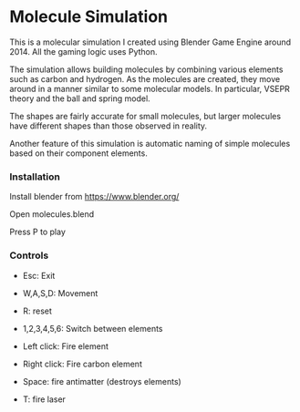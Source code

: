 # Molecule Simulation #

This is a molecular simulation I created using Blender Game Engine around 2014. All the gaming logic uses Python.

The simulation allows building molecules by combining various elements such as carbon and hydrogen. As the molecules are created, they move around in a manner similar to some molecular models. In particular, VSEPR theory and the ball and spring model. 

The shapes are fairly accurate for small molecules, but larger molecules have different shapes than 
those observed in reality. 

Another feature of this simulation is automatic naming of simple molecules based on their component elements.   

### Installation ###

Install blender from https://www.blender.org/ 

Open molecules.blend

Press P to play

### Controls ###
	
* Esc: Exit

* W,A,S,D: Movement

* R: reset

* 1,2,3,4,5,6: Switch between elements

* Left click: Fire element

* Right click: Fire carbon element
    
* Space: fire antimatter (destroys elements)

* T: fire laser
